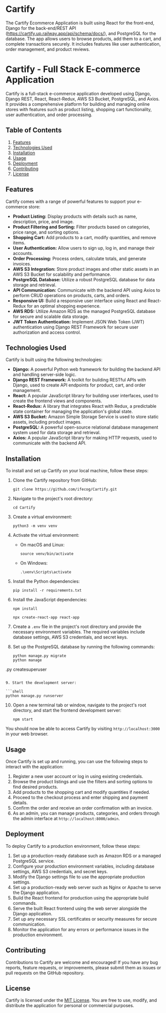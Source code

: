 # Cartify
The Cartify Ecommerce Application is built using React for the front-end, Django for the back-end/REST API (https://cartify.up.railway.app/api/schema/docs/), and PostgreSQL for the database. The app allows users to browse products, add them to a cart, and complete transactions securely. It includes features like user authentication, order management, and product reviews.
# Cartify - Full Stack E-commerce Application

Cartify is a full-stack e-commerce application developed using Django, Django REST, React, React-Redux, AWS S3 Bucket, PostgreSQL, and Axios. It provides a comprehensive platform for building and managing online stores with features such as product listing, shopping cart functionality, user authentication, and order processing.

## Table of Contents

1. [Features](#features)
2. [Technologies Used](#technologies-used)
3. [Installation](#installation)
4. [Usage](#usage)
5. [Deployment](#deployment)
6. [Contributing](#contributing)
7. [License](#license)

## Features

Cartify comes with a range of powerful features to support your e-commerce store:

- **Product Listing:** Display products with details such as name, description, price, and image.
- **Product Filtering and Sorting:** Filter products based on categories, price range, and sorting options.
- **Shopping Cart:** Add products to a cart, modify quantities, and remove items.
- **User Authentication:** Allow users to sign up, log in, and manage their accounts.
- **Order Processing:** Process orders, calculate totals, and generate invoices.
- **AWS S3 Integration:** Store product images and other static assets in an AWS S3 Bucket for scalability and performance.
- **PostgreSQL Database:** Utilize a robust PostgreSQL database for data storage and retrieval.
- **API Communication:** Communicate with the backend API using Axios to perform CRUD operations on products, carts, and orders.
- **Responsive UI:** Build a responsive user interface using React and React-Redux for an optimal shopping experience.
- **AWS RDS:** Utilize Amazon RDS as the managed PostgreSQL database for secure and scalable data storage.
- **JWT Token Authentication:** Implement JSON Web Token (JWT) authentication using Django REST Framework for secure user authorization and access control.

## Technologies Used

Cartify is built using the following technologies:

- **Django:** A powerful Python web framework for building the backend API and handling server-side logic.
- **Django REST Framework:** A toolkit for building RESTful APIs with Django, used to create API endpoints for product, cart, and order management.
- **React:** A popular JavaScript library for building user interfaces, used to create the frontend views and components.
- **React-Redux:** A library that integrates React with Redux, a predictable state container for managing the application's global state.
- **AWS S3 Bucket:** Amazon Simple Storage Service is used to store static assets, including product images.
- **PostgreSQL:** A powerful open-source relational database management system used for data storage and retrieval.
- **Axios:** A popular JavaScript library for making HTTP requests, used to communicate with the backend API.

## Installation

To install and set up Cartify on your local machine, follow these steps:

1. Clone the Cartify repository from GitHub:

   ```shell
   git clone https://github.com/ifecog/Cartify.git
   ```

2. Navigate to the project's root directory:

   ```shell
   cd Cartify
   ```

3. Create a virtual environment:

   ```shell
   python3 -m venv venv
   ```

4. Activate the virtual environment:

   - On macOS and Linux:

     ```shell
     source venv/bin/activate
     ```

   - On Windows:

     ```shell
     .\venv\Scripts\activate
     ```

5. Install the Python dependencies:

   ```shell
   pip install -r requirements.txt
   ```

6. Install the JavaScript dependencies:

   ```shell
   npm install
   ```
   ```shell
   npx create-react-app react-app
   ```

7. Create a `.env` file in the project's root directory and provide the necessary environment variables. The required variables include database settings, AWS S3 credentials, and secret keys.

8. Set up the PostgreSQL database by running the following commands:

   ```shell
   python manage.py migrate
   python manage

.py createsuperuser
   ```

9. Start the development server:

   ```shell
   python manage.py runserver
   ```

10. Open a new terminal tab or window, navigate to the project's root directory, and start the frontend development server:

    ```shell
    npm start
    ```

You should now be able to access Cartify by visiting `http://localhost:3000` in your web browser.

## Usage

Once Cartify is set up and running, you can use the following steps to interact with the application:

1. Register a new user account or log in using existing credentials.
2. Browse the product listings and use the filters and sorting options to find desired products.
3. Add products to the shopping cart and modify quantities if needed.
4. Proceed to the checkout process and enter shipping and payment details.
5. Confirm the order and receive an order confirmation with an invoice.
6. As an admin, you can manage products, categories, and orders through the admin interface at `http://localhost:8000/admin`.

## Deployment

To deploy Cartify to a production environment, follow these steps:

1. Set up a production-ready database such as Amazon RDS or a managed PostgreSQL service.
2. Configure your production environment variables, including database settings, AWS S3 credentials, and secret keys.
3. Modify the Django settings file to use the appropriate production settings.
4. Set up a production-ready web server such as Nginx or Apache to serve the Django application.
5. Build the React frontend for production using the appropriate build commands.
6. Serve the built React frontend using the web server alongside the Django application.
7. Set up any necessary SSL certificates or security measures for secure communication.
8. Monitor the application for any errors or performance issues in the production environment.

## Contributing

Contributions to Cartify are welcome and encouraged! If you have any bug reports, feature requests, or improvements, please submit them as issues or pull requests on the GitHub repository.

## License

Cartify is licensed under the [MIT License](https://github.com/ifecog/Cartify/blob/main/LICENSE). You are free to use, modify, and distribute the application for personal or commercial purposes.
